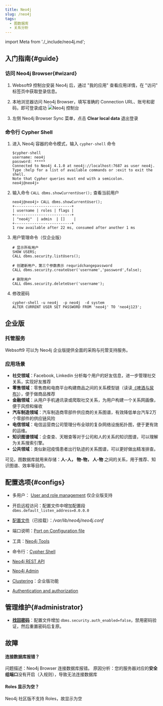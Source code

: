 ```yaml
---
title: Neo4j
slug: /neo4j
tags:
  - 图数据库
  - 关系分析
---
```


import Meta from './_include/neo4j.md';

<Meta name="meta" />

## 入门指南{#guide}

### 访问 Neo4j Browser{#wizard}

1. Websoft9 控制台安装 Neo4j 后，通过 "我的应用" 查看应用详情，在 "访问" 标签页中获取登录信息。  

2. 本地浏览器访问 Neo4j Browser，填写准确的 Connection URL、账号和密码，即可登录成功
   ![Neo4j 控制台](./assets/neo4j-ssui-websoft9.png)

3. 左侧 Neo4j Browser Sync 菜单，点击 **Clear local data** 退出登录

### 命令行 Cypher Shell

1. 进入 Neo4j 容器的命令模式，输入 `cypher-shell` 命令

   ```
   $cypher-shell
   username: neo4j
   password: *****
   Connected to Neo4j 4.1.0 at neo4j://localhost:7687 as user neo4j.
   Type :help for a list of available commands or :exit to exit the shell.
   Note that Cypher queries must end with a semicolon.
   neo4j@neo4j>
   ```

2. 输入命令 `CALL dbms.showCurrentUser();` 查看当前用户

   ```
   neo4j@neo4j> CALL dbms.showCurrentUser();
   +--------------------------+
   | username | roles | flags |
   +--------------------------+
   | "neo4j"  | admin  | []    |
   +--------------------------+
   1 row available after 22 ms, consumed after another 1 ms
   ```

3. 用户管理命令（仅企业版）
    ```
    # 显示所有用户
    SHOW USERS;
    CALL dbms.security.listUsers();

    # 创建新用户，第三个参数表示 requridchangepassword 
    CALL dbms.security.createUser('username','password',false);

    # 删除用户
    CALL dbms.security.deleteUser('username');   
    ```

4. 修改密码
   ```
   cypher-shell -u neo4j  -p neo4j  -d system
   ALTER CURRENT USER SET PASSWORD FROM 'neo4j' TO 'neo4j123';
   ```

## 企业版

### 托管服务

Websoft9 可以为 Neo4j 企业版提供全面的采购与托管支持服务。

### 应用场景

* **社交领域**：Facebook, Linkedin 分析每个用户的好友信息，进一步管理社交关系，实现好友推荐
* **零售领域**：零售商和电商平台构建商品之间的关系模型链（读读[《啤酒与尿布》](https://book.douban.com/subject/3283973/)），便于做商品推荐
* **金融领域**：从用户手机通讯录或爬取社交关系，为用户构建一个关系网画像，便于风控和催收
* **汽车制造领域**：汽车制造商零部件供应商的关系图谱，有效降低单台汽车2万个零部件的供应链风险
* **电信领域**：电信运营商公司管理分布全球的复杂网络设施拓扑图，便于更有效的运维。  
* **知识图谱领域**：企查查、天眼查等对于公司和人的关系的知识图谱，可以理解为关系搜索引擎。
* **公共领域**：类似新冠疫情患者出行轨迹的关系图谱，可以更好做出精准排查。

可见，图数据库就用来存储：**人-人， 物-物， 人-物** 之间的关系，用于推荐、知识图谱、效率等目的。  

## 配置选项{#configs}

- 多用户： [User and role management](https://neo4j.com/docs/cypher-manual/current/administration/security/users-and-roles/#administration-security-users) 仅企业版支持

- 开启远程访问：配置文件中增加配置段 `dbms.default_listen_address=0.0.0.0`

- [配置文件](https://neo4j.com/docs/operations-manual/current/configuration)（已挂载）：*/var/lib/neo4j/neo4j.conf*

- 端口说明：[Port on Configuration file](https://neo4j.com/docs/operations-manual/current/configuration/ports/)

- 工具：[Neo4j Tools](https://neo4j.com/docs/operations-manual/current/tools/)

- 命令行：[Cypher Shell](https://neo4j.com/docs/operations-manual/current/tools/cypher-shell/)

- [Neo4j REST API](https://neo4j.com/docs/rest-docs/current/)

- [Neo4j Admin](https://neo4j.com/docs/operations-manual/current/tools/neo4j-admin/)

- [Clustering](https://neo4j.com/docs/operations-manual/current/clustering/)：企业版功能

- [Authentication and authorization](https://neo4j.com/docs/operations-manual/current/authentication-authorization/)

## 管理维护{#administrator}


- **[找回密码](https://neo4j.com/docs/operations-manual/current/configuration/password-and-user-recovery)**：配置文件增加 `dbms.security.auth_enabled=false`，禁用密码验证，然后重置密码后复原。

## 故障

#### 连接数据库报错？ 

问题描述：Neo4j Browser 连接数据库报错。
原因分析：您的服务器对应的**安全组端口**没有开启（入规则），导致无法连接数据库  

#### Roles 显示为空？

Neo4j 社区版不支持 Roles，故显示为空
